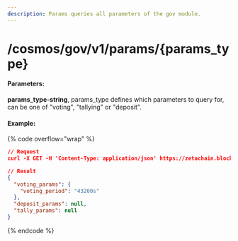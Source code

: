 ```yaml
---
description: Params queries all parameters of the gov module.
---
```


# /cosmos/gov/v1/params/{params\_type}

#### **Parameters:**

**params\_type-string**, params\_type defines which parameters to query for, can be one of "voting", "tallying" or "deposit".

#### Example:

{% code overflow="wrap" %}
```json
// Request
curl -X GET -H 'Content-Type: application/json' https://zetachain.blockpi.network/lcd/v1/<your-api-key>/cosmos/gov/v1/params/voting

// Result
{
  "voting_params": {
    "voting_period": "43200s"
  },
  "deposit_params": null,
  "tally_params": null
}
```
{% endcode %}
